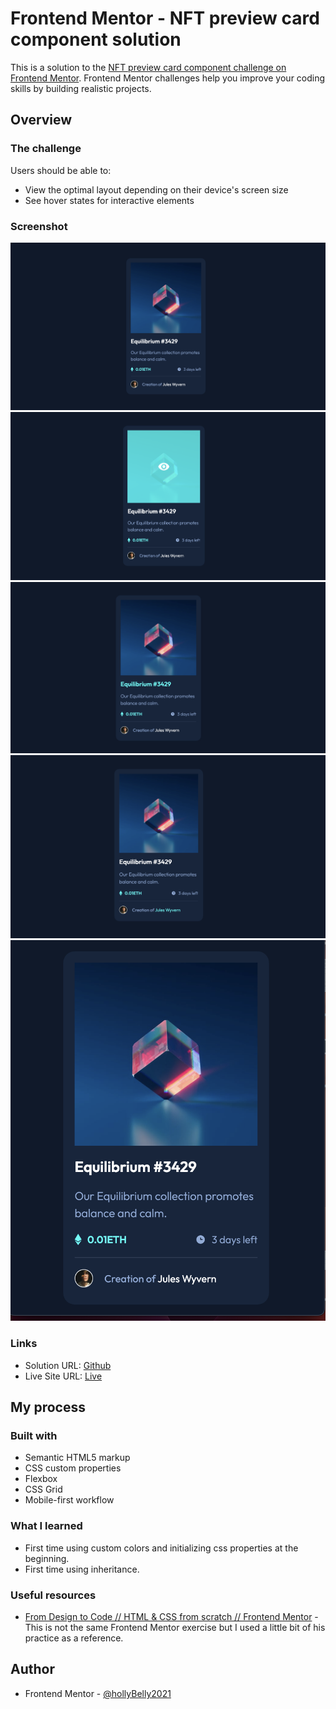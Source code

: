 # Frontend Mentor - NFT preview card component solution

This is a solution to the [NFT preview card component challenge on Frontend Mentor](https://www.frontendmentor.io/challenges/nft-preview-card-component-SbdUL_w0U). Frontend Mentor challenges help you improve your coding skills by building realistic projects.

## Overview

### The challenge

Users should be able to:

- View the optimal layout depending on their device's screen size
- See hover states for interactive elements

### Screenshot

![](./design/finish-product.png)
![](./design/finish-product-active-1.png)
![](./design/finish-product-active-2.png)
![](./design/finish-product-active-3.png)
![](./design/finish-product-mobile.png)

### Links

- Solution URL: [Github](https://github.com/hollyBelly2021/nft-preview-card-component-main)
- Live Site URL: [Live](https://hollybelly2021.github.io/nft-preview-card-component-main/)

## My process

### Built with

- Semantic HTML5 markup
- CSS custom properties
- Flexbox
- CSS Grid
- Mobile-first workflow

### What I learned

- First time using custom colors and initializing css properties at the beginning.
- First time using inheritance.

### Useful resources

- [From Design to Code // HTML & CSS from scratch // Frontend Mentor](https://youtu.be/KqFAs5d3Yl8?si=AtGxByl1a6agAZuf) - This is not the same Frontend Mentor exercise but I used a little bit of his practice as a reference.

## Author

- Frontend Mentor - [@hollyBelly2021](https://www.frontendmentor.io/profile/hollyBelly2021)

